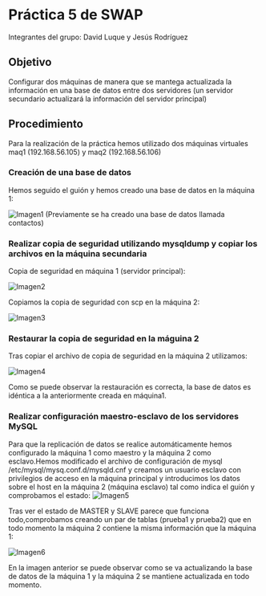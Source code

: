 # Práctica 5 de SWAP
Integrantes del grupo: David Luque y Jesús Rodríguez

## Objetivo
Configurar dos máquinas de manera que se mantega actualizada la información en una base de datos entre dos servidores (un servidor secundario actualizará la información del servidor principal)

## Procedimiento
Para la realización de la práctica hemos utilizado dos máquinas virtuales maq1 (192.168.56.105) y maq2 (192.168.56.106) 

### Creación de una base de datos
Hemos seguido el guión y hemos creado una base de datos en la máquina 1:

![Imagen1](https://github.com/jesusrpII/SWAP/blob/master/Practica5/p5_creardb.png)
(Previamente se ha creado una base de datos llamada contactos)

### Realizar copia de seguridad utilizando mysqldump y copiar los archivos en la máquina secundaria

Copia de seguridad en máquina 1 (servidor principal):

![Imagen2](https://github.com/jesusrpII/SWAP/blob/master/Practica5/p5_mysqldump.png)



Copiamos la copia de seguridad con scp en la máquina 2:

![Imagen3](https://github.com/jesusrpII/SWAP/blob/master/Practica5/p5_copiardb.png)



### Restaurar la copia de seguridad en la máguina 2

Tras copiar el archivo de copia de seguridad en la máquina 2 utilizamos:

![Imagen4](https://github.com/jesusrpII/SWAP/blob/master/Practica5/p5_restaurardb.png)

Como se puede observar la restauración es correcta, la base de datos es idéntica a la anteriormente creada en máquina1.



### Realizar configuración maestro-esclavo de los servidores MySQL

Para que la replicación de datos se realice automáticamente hemos configurado la máquina 1 como maestro y la máquina 2 como esclavo.Hemos modificado el archivo de configuración de mysql /etc/mysql/mysq.conf.d/mysqld.cnf y creamos un usuario esclavo con privilegios de acceso en la máquina principal y introducimos los datos sobre el host en la máquina 2 (máquina esclavo) tal como indica el guión y comprobamos el estado: 
![Imagen5](https://github.com/jesusrpII/SWAP/blob/master/Practica5/p5_mysqlstatus.png)

Tras ver el estado de MASTER y SLAVE parece que funciona todo,comprobamos creando un par de tablas (prueba1 y prueba2) que en todo momento la máquina 2 contiene la misma información que la máquina 1:

![Imagen6](https://github.com/jesusrpII/SWAP/blob/master/Practica5/p5_mysqlcomprobar.png)

En la imagen anterior se puede observar como se va actualizando la base de datos de la máquina 1 y la máquina 2 se mantiene actualizada en todo momento.
